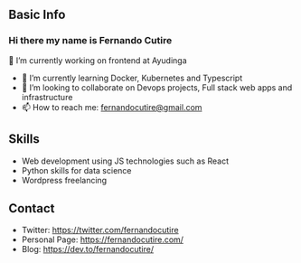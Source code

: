## Basic Info

### Hi there my name is Fernando Cutire

🔭 I’m currently working on frontend at Ayudinga
- 🌱 I’m currently learning Docker, Kubernetes and Typescript
- 👯 I’m looking to collaborate on Devops projects, Full stack web apps and infrastructure 
- 📫 How to reach me: fernandocutire@gmail.com


## Skills
- Web development using JS technologies such as React
- Python skills for data science
- Wordpress freelancing

## Contact
* Twitter: https://twitter.com/fernandocutire
* Personal Page: https://fernandocutire.com/
* Blog: https://dev.to/fernandocutire/

<!--
**FernandoCutire/FernandoCutire** is a ✨ _special_ ✨ repository because its `README.md` (this file) appears on your GitHub profile.

Here are some ideas to get you started:

- 🔭 I’m currently working on ...
- 🌱 I’m currently learning ...
- 👯 I’m looking to collaborate on ...
- 🤔 I’m looking for help with ...
- 💬 Ask me about ...
- 📫 How to reach me: ...
- 😄 Pronouns: ...
- ⚡ Fun fact: ...
-->
